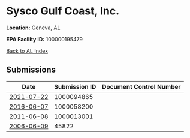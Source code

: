 # Sysco Gulf Coast, Inc.

**Location:** Geneva, AL

**EPA Facility ID:** 100000195479

[Back to AL Index](../../index.md)

## Submissions

| Date | Submission ID | Document Control Number |
|------|--------------|-------------------------|
| [2021-07-22](submissions/1000094865.md) | 1000094865 |  |
| [2016-06-07](submissions/1000058200.md) | 1000058200 |  |
| [2011-06-08](submissions/1000013001.md) | 1000013001 |  |
| [2006-06-09](submissions/45822.md) | 45822 |  |
